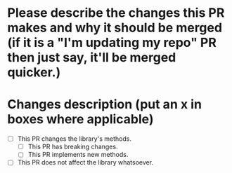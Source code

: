 # Please describe the changes this PR makes and why it should be merged (if it is a "I'm updating my repo" PR then just say, it'll be merged quicker.)
# Changes description (put an x in boxes where applicable)
- [ ] This PR changes the library's methods.  
  - [ ] This PR has breaking changes.  
  - [ ] This PR implements new methods.
- [ ] This PR does not affect the library whatsoever.
